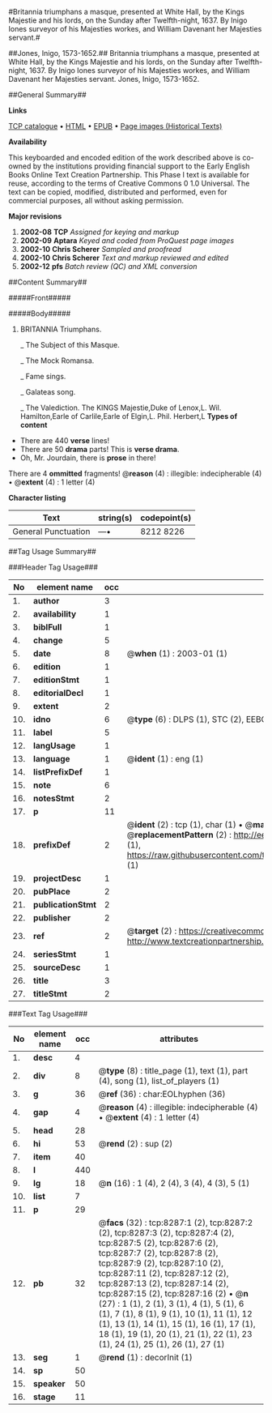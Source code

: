 #Britannia triumphans a masque, presented at White Hall, by the Kings Majestie and his lords, on the Sunday after Twelfth-night, 1637. By Inigo Iones surveyor of his Majesties workes, and William Davenant her Majesties servant.#

##Jones, Inigo, 1573-1652.##
Britannia triumphans a masque, presented at White Hall, by the Kings Majestie and his lords, on the Sunday after Twelfth-night, 1637. By Inigo Iones surveyor of his Majesties workes, and William Davenant her Majesties servant.
Jones, Inigo, 1573-1652.

##General Summary##

**Links**

[TCP catalogue](http://www.ota.ox.ac.uk/tcp/)  • 
[HTML](http://tei.it.ox.ac.uk/tcp/Texts-HTML/free/A04/A04599.html)  • 
[EPUB](http://tei.it.ox.ac.uk/tcp/Texts-EPUB/free/A04/A04599.epub) • 
[Page images (Historical Texts)](https://data.historicaltexts.jisc.ac.uk/view?pubId=eebo-99843546e&pageId=eebo-99843546e-8287-1)

**Availability**

This keyboarded and encoded edition of the
	       work described above is co-owned by the institutions
	       providing financial support to the Early English Books
	       Online Text Creation Partnership. This Phase I text is
	       available for reuse, according to the terms of Creative
	       Commons 0 1.0 Universal. The text can be copied,
	       modified, distributed and performed, even for
	       commercial purposes, all without asking permission.

**Major revisions**

1. __2002-08__ __TCP__ *Assigned for keying and markup*
1. __2002-09__ __Aptara__ *Keyed and coded from ProQuest page images*
1. __2002-10__ __Chris Scherer__ *Sampled and proofread*
1. __2002-10__ __Chris Scherer__ *Text and markup reviewed and edited*
1. __2002-12__ __pfs__ *Batch review (QC) and XML conversion*

##Content Summary##

#####Front#####

#####Body#####

1. BRITANNIA
Triumphans.

    _ The Subject of this
Masque.

    _ The Mock Romansa.

    _ Fame sings.

    _ Galateas song.

    _ The Valediction.
The KINGS Majestie,Duke of Lenox,L. Wil. Hamilton,Earle of Carlile,Earle of Elgin,L. Phil. Herbert,L
**Types of content**

  * There are 440 **verse** lines!
  * There are 50 **drama** parts! This is **verse drama**.
  * Oh, Mr. Jourdain, there is **prose** in there!

There are 4 **ommitted** fragments! 
 @__reason__ (4) : illegible: indecipherable (4)  •  @__extent__ (4) : 1 letter (4)

**Character listing**


|Text|string(s)|codepoint(s)|
|---|---|---|
|General Punctuation|—•|8212 8226|

##Tag Usage Summary##

###Header Tag Usage###

|No|element name|occ|attributes|
|---|---|---|---|
|1.|__author__|3||
|2.|__availability__|1||
|3.|__biblFull__|1||
|4.|__change__|5||
|5.|__date__|8| @__when__ (1) : 2003-01 (1)|
|6.|__edition__|1||
|7.|__editionStmt__|1||
|8.|__editorialDecl__|1||
|9.|__extent__|2||
|10.|__idno__|6| @__type__ (6) : DLPS (1), STC (2), EEBO-CITATION (1), PROQUEST (1), VID (1)|
|11.|__label__|5||
|12.|__langUsage__|1||
|13.|__language__|1| @__ident__ (1) : eng (1)|
|14.|__listPrefixDef__|1||
|15.|__note__|6||
|16.|__notesStmt__|2||
|17.|__p__|11||
|18.|__prefixDef__|2| @__ident__ (2) : tcp (1), char (1)  •  @__matchPattern__ (2) : ([0-9\-]+):([0-9IVX]+) (1), (.+) (1)  •  @__replacementPattern__ (2) : http://eebo.chadwyck.com/downloadtiff?vid=$1&page=$2 (1), https://raw.githubusercontent.com/textcreationpartnership/Texts/master/tcpchars.xml#$1 (1)|
|19.|__projectDesc__|1||
|20.|__pubPlace__|2||
|21.|__publicationStmt__|2||
|22.|__publisher__|2||
|23.|__ref__|2| @__target__ (2) : https://creativecommons.org/publicdomain/zero/1.0/ (1), http://www.textcreationpartnership.org/docs/. (1)|
|24.|__seriesStmt__|1||
|25.|__sourceDesc__|1||
|26.|__title__|3||
|27.|__titleStmt__|2||


###Text Tag Usage###

|No|element name|occ|attributes|
|---|---|---|---|
|1.|__desc__|4||
|2.|__div__|8| @__type__ (8) : title_page (1), text (1), part (4), song (1), list_of_players (1)|
|3.|__g__|36| @__ref__ (36) : char:EOLhyphen (36)|
|4.|__gap__|4| @__reason__ (4) : illegible: indecipherable (4)  •  @__extent__ (4) : 1 letter (4)|
|5.|__head__|28||
|6.|__hi__|53| @__rend__ (2) : sup (2)|
|7.|__item__|40||
|8.|__l__|440||
|9.|__lg__|18| @__n__ (16) : 1 (4), 2 (4), 3 (4), 4 (3), 5 (1)|
|10.|__list__|7||
|11.|__p__|29||
|12.|__pb__|32| @__facs__ (32) : tcp:8287:1 (2), tcp:8287:2 (2), tcp:8287:3 (2), tcp:8287:4 (2), tcp:8287:5 (2), tcp:8287:6 (2), tcp:8287:7 (2), tcp:8287:8 (2), tcp:8287:9 (2), tcp:8287:10 (2), tcp:8287:11 (2), tcp:8287:12 (2), tcp:8287:13 (2), tcp:8287:14 (2), tcp:8287:15 (2), tcp:8287:16 (2)  •  @__n__ (27) : 1 (1), 2 (1), 3 (1), 4 (1), 5 (1), 6 (1), 7 (1), 8 (1), 9 (1), 10 (1), 11 (1), 12 (1), 13 (1), 14 (1), 15 (1), 16 (1), 17 (1), 18 (1), 19 (1), 20 (1), 21 (1), 22 (1), 23 (1), 24 (1), 25 (1), 26 (1), 27 (1)|
|13.|__seg__|1| @__rend__ (1) : decorInit (1)|
|14.|__sp__|50||
|15.|__speaker__|50||
|16.|__stage__|11||
